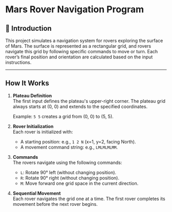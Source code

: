 # Mars Rover Navigation Program

## 🚀 Introduction
This project simulates a navigation system for rovers exploring the surface of Mars. The surface is represented as a rectangular grid, and rovers navigate this grid by following specific commands to move or turn. Each rover’s final position and orientation are calculated based on the input instructions.

---

##  How It Works

1. **Plateau Definition**  
   The first input defines the plateau's upper-right corner. The plateau grid always starts at (0, 0) and extends to the specified coordinates.  

   Example: `5 5` creates a grid from (0, 0) to (5, 5).

2. **Rover Initialization**  
   Each rover is initialized with:
   - A starting position: e.g., `1 2 N` (x=1, y=2, facing North).
   - A movement command string: e.g., `LMLMLMLMM`.

3. **Commands**  
   The rovers navigate using the following commands:
   - `L`: Rotate 90° left (without changing position).
   - `R`: Rotate 90° right (without changing position).
   - `M`: Move forward one grid space in the current direction.

4. **Sequential Movement**  
   Each rover navigates the grid one at a time. The first rover completes its movement before the next rover begins.
